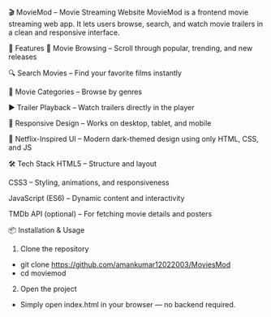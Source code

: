 🎬 MovieMod – Movie Streaming Website
MovieMod is a frontend movie streaming web app.
It lets users browse, search, and watch movie trailers in a clean and responsive interface.

🚀 Features
🎥 Movie Browsing – Scroll through popular, trending, and new releases

🔍 Search Movies – Find your favorite films instantly

📂 Movie Categories – Browse by genres

▶ Trailer Playback – Watch trailers directly in the player

📱 Responsive Design – Works on desktop, tablet, and mobile

🎨 Netflix-Inspired UI – Modern dark-themed design using only HTML, CSS, and JS

🛠 Tech Stack
HTML5 – Structure and layout

CSS3 – Styling, animations, and responsiveness

JavaScript (ES6) – Dynamic content and interactivity

TMDb API (optional) – For fetching movie details and posters

📦 Installation & Usage
1. Clone the repository
- git clone https://github.com/amankumar12022003/MoviesMod
- cd moviemod
2. Open the project
- Simply open index.html in your browser — no backend required.